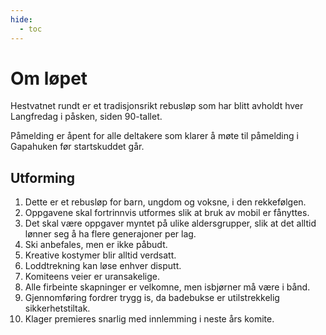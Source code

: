 ```yaml
---
hide:
  - toc
---
```


# Om løpet

Hestvatnet rundt er et tradisjonsrikt rebusløp som har blitt avholdt hver Langfredag i
påsken, siden 90-tallet.

Påmelding er åpent for alle deltakere som klarer å møte til påmelding i Gapahuken før
startskuddet går.

## Utforming

1. Dette er et rebusløp for barn, ungdom og voksne, i den rekkefølgen.
2. Oppgavene skal fortrinnvis utformes slik at bruk av mobil er fånyttes.
3. Det skal være oppgaver myntet på ulike aldersgrupper, slik at det alltid lønner seg å
   ha flere generajoner per lag.
4. Ski anbefales, men er ikke påbudt.
5. Kreative kostymer blir alltid verdsatt.
6. Loddtrekning kan løse enhver disputt.
7. Komiteens veier er uransakelige.
8. Alle firbeinte skapninger er velkomne, men isbjørner må være i bånd.
9. Gjennomføring fordrer trygg is, da badebukse er utilstrekkelig sikkerhetstiltak.
10. Klager premieres snarlig med innlemming i neste års komite.
